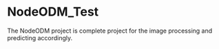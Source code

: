 # NodeODM_Test
The NodeODM project is complete project for the image processing and predicting accordingly.
